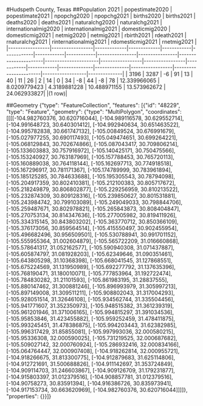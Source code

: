 #Hudspeth County, Texas
##Population 2021
| popestimate2020 | popestimate2021 | npopchg2020 | npopchg2021 | births2020 | births2021 | deaths2020 | deaths2021 | naturalchg2020 | naturalchg2021 | internationalmig2020 | internationalmig2021 | domesticmig2020 | domesticmig2021 | netmig2020 | netmig2021 |  rbirth2021  |  rdeath2021  | rnaturalchg2021 | rinternationalmig2021 | rdomesticmig2021 | rnetmig2021  |
|-----------------|-----------------|-------------|-------------|------------|------------|------------|------------|----------------|----------------|----------------------|----------------------|-----------------|-----------------|------------|------------|--------------|--------------|-----------------|-----------------------|------------------|--------------|
| 3196            | 3287            | -6          | 91          | 13         | 40         | 11         | 26         | 2              | 14             | 0                    | 34                   | -8              | 44              | -8         | 78         | 12.339966065 | 8.0209779423 | 4.3189881228    | 10.488971155          | 13.573962672     | 24.062933827|
|(1 row)|

##Geometry
{"type": "FeatureCollection", "features": [{"id": "48229", "type": "Feature", "geometry": {"type": "MultiPolygon", "coordinates": [[[[-104.982760376, 30.620716044], [-104.989116578, 30.629552714], [-104.991648723, 30.640301412], [-104.992940634, 30.651463522], [-104.995782838, 30.661747132], [-105.00849524, 30.676991679], [-105.027977255, 30.690117493], [-105.049474651, 30.699264221], [-105.068129843, 30.702674866], [-105.087043417, 30.709806214], [-105.133603883, 30.757916972], [-105.140425171, 30.750475566], [-105.153240927, 30.763187969], [-105.157788453, 30.765720113], [-105.160889038, 30.764118144], [-105.162697713, 30.774918518], [-105.167296917, 30.781171367], [-105.174789999, 30.783961894], [-105.185125285, 30.784633688], [-105.195305543, 30.78794098], [-105.204917359, 30.802410381], [-105.212100383, 30.805717672], [-105.218249879, 30.806802877], [-105.229256959, 30.810213522], [-105.232874309, 30.809128316], [-105.239850627, 30.801531881], [-105.243984742, 30.799103089], [-105.249049033, 30.798844706], [-105.259487671, 30.802978821], [-105.265843873, 30.808404847], [-105.270753134, 30.814347636], [-105.277005982, 30.819411926], [-105.334315145, 30.843803202], [-105.363770712, 30.850366109], [-105.376173056, 30.859564514], [-105.415550497, 30.902455954], [-105.496682496, 30.956509501], [-105.530788941, 30.991701152], [-105.555955364, 31.002604879], [-105.565722209, 31.016660868], [-105.578641317, 31.052162577], [-105.590940308, 31.071437887], [-105.605874797, 31.081928203], [-105.62349646, 31.090351461], [-105.643805298, 31.10368398], [-105.668041545, 31.127868551], [-105.675224569, 31.131950989], [-105.692277792, 31.137635396], [-105.768190471, 31.180010071], [-105.777853964, 31.192722474], [-105.784830282, 31.21101593], [-105.861983195, 31.28837555], [-105.880147462, 31.300881246], [-105.896993979, 31.305997213], [-105.897149008, 31.309511211], [-105.908802043, 31.317004293], [-105.928051514, 31.32646108], [-105.934562744, 31.335504456], [-105.941771607, 31.352350973], [-105.948515382, 31.361239319], [-105.961201946, 31.371006165], [-105.994815297, 31.391034536], [-105.95853846, 31.423455882], [-105.959252459, 31.478411875], [-105.993245451, 31.478386875], [-105.994203443, 31.62382985], [-105.996317429, 31.85855081], [-105.997993036, 32.000580215], [-105.95336308, 32.000590025], [-105.731219525, 32.000687682], [-105.509027142, 32.000760924], [-105.286932416, 32.000834166], [-105.064764447, 32.000907408], [-104.918262814, 32.000955721], [-104.918266675, 31.813300775], [-104.912879683, 31.625114806], [-104.912721691, 31.500688826], [-104.911142697, 31.353724849], [-104.909114703, 31.246603867], [-104.909126709, 31.179231877], [-104.915803397, 31.012379516], [-104.908857781, 31.012379516], [-104.90758273, 30.83591394], [-104.916386726, 30.835973941], [-104.917153734, 30.663620969], [-104.982760376, 30.620716044]]]]}, "properties": {}}]}
